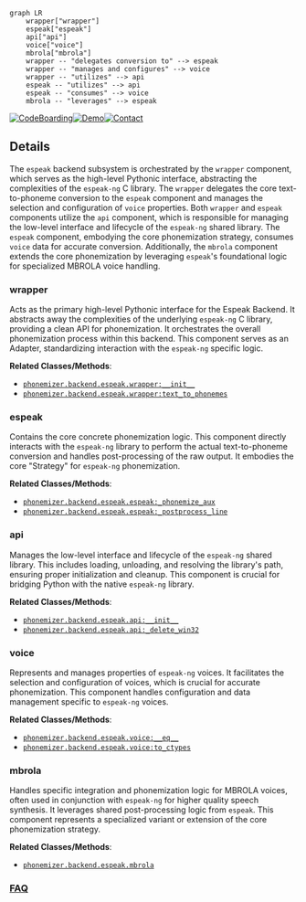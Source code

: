 ```mermaid
graph LR
    wrapper["wrapper"]
    espeak["espeak"]
    api["api"]
    voice["voice"]
    mbrola["mbrola"]
    wrapper -- "delegates conversion to" --> espeak
    wrapper -- "manages and configures" --> voice
    wrapper -- "utilizes" --> api
    espeak -- "utilizes" --> api
    espeak -- "consumes" --> voice
    mbrola -- "leverages" --> espeak
```

[![CodeBoarding](https://img.shields.io/badge/Generated%20by-CodeBoarding-9cf?style=flat-square)](https://github.com/CodeBoarding/GeneratedOnBoardings)[![Demo](https://img.shields.io/badge/Try%20our-Demo-blue?style=flat-square)](https://www.codeboarding.org/demo)[![Contact](https://img.shields.io/badge/Contact%20us%20-%20contact@codeboarding.org-lightgrey?style=flat-square)](mailto:contact@codeboarding.org)

## Details

The `espeak` backend subsystem is orchestrated by the `wrapper` component, which serves as the high-level Pythonic interface, abstracting the complexities of the `espeak-ng` C library. The `wrapper` delegates the core text-to-phoneme conversion to the `espeak` component and manages the selection and configuration of `voice` properties. Both `wrapper` and `espeak` components utilize the `api` component, which is responsible for managing the low-level interface and lifecycle of the `espeak-ng` shared library. The `espeak` component, embodying the core phonemization strategy, consumes `voice` data for accurate conversion. Additionally, the `mbrola` component extends the core phonemization by leveraging `espeak`'s foundational logic for specialized MBROLA voice handling.

### wrapper
Acts as the primary high-level Pythonic interface for the Espeak Backend. It abstracts away the complexities of the underlying `espeak-ng` C library, providing a clean API for phonemization. It orchestrates the overall phonemization process within this backend. This component serves as an Adapter, standardizing interaction with the `espeak-ng` specific logic.


**Related Classes/Methods**:

- <a href="https://github.com/bootphon/phonemizer/blob/master/phonemizer/backend/espeak/wrapper.py" target="_blank" rel="noopener noreferrer">`phonemizer.backend.espeak.wrapper:__init__`</a>
- <a href="https://github.com/bootphon/phonemizer/blob/master/phonemizer/backend/espeak/wrapper.py" target="_blank" rel="noopener noreferrer">`phonemizer.backend.espeak.wrapper:text_to_phonemes`</a>


### espeak
Contains the core concrete phonemization logic. This component directly interacts with the `espeak-ng` library to perform the actual text-to-phoneme conversion and handles post-processing of the raw output. It embodies the core "Strategy" for `espeak-ng` phonemization.


**Related Classes/Methods**:

- <a href="https://github.com/bootphon/phonemizer/blob/master/phonemizer/backend/espeak/espeak.py" target="_blank" rel="noopener noreferrer">`phonemizer.backend.espeak.espeak:_phonemize_aux`</a>
- <a href="https://github.com/bootphon/phonemizer/blob/master/phonemizer/backend/espeak/espeak.py" target="_blank" rel="noopener noreferrer">`phonemizer.backend.espeak.espeak:_postprocess_line`</a>


### api
Manages the low-level interface and lifecycle of the `espeak-ng` shared library. This includes loading, unloading, and resolving the library's path, ensuring proper initialization and cleanup. This component is crucial for bridging Python with the native `espeak-ng` library.


**Related Classes/Methods**:

- <a href="https://github.com/bootphon/phonemizer/blob/master/phonemizer/backend/espeak/api.py" target="_blank" rel="noopener noreferrer">`phonemizer.backend.espeak.api:__init__`</a>
- <a href="https://github.com/bootphon/phonemizer/blob/master/phonemizer/backend/espeak/api.py" target="_blank" rel="noopener noreferrer">`phonemizer.backend.espeak.api:_delete_win32`</a>


### voice
Represents and manages properties of `espeak-ng` voices. It facilitates the selection and configuration of voices, which is crucial for accurate phonemization. This component handles configuration and data management specific to `espeak-ng` voices.


**Related Classes/Methods**:

- <a href="https://github.com/bootphon/phonemizer/blob/master/phonemizer/backend/espeak/voice.py" target="_blank" rel="noopener noreferrer">`phonemizer.backend.espeak.voice:__eq__`</a>
- <a href="https://github.com/bootphon/phonemizer/blob/master/phonemizer/backend/espeak/voice.py" target="_blank" rel="noopener noreferrer">`phonemizer.backend.espeak.voice:to_ctypes`</a>


### mbrola
Handles specific integration and phonemization logic for MBROLA voices, often used in conjunction with `espeak-ng` for higher quality speech synthesis. It leverages shared post-processing logic from `espeak`. This component represents a specialized variant or extension of the core phonemization strategy.


**Related Classes/Methods**:

- <a href="https://github.com/bootphon/phonemizer/blob/master/phonemizer/backend/espeak/mbrola.py" target="_blank" rel="noopener noreferrer">`phonemizer.backend.espeak.mbrola`</a>




### [FAQ](https://github.com/CodeBoarding/GeneratedOnBoardings/tree/main?tab=readme-ov-file#faq)